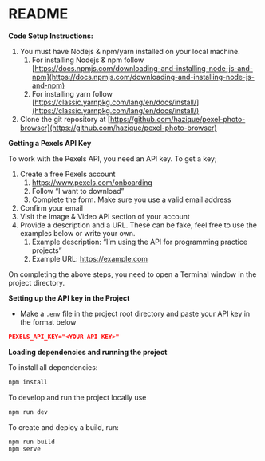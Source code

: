 # README

**Code Setup Instructions:**

1. You must have Nodejs & npm/yarn installed on your local machine.
    1. For installing Nodejs & npm follow [https://docs.npmjs.com/downloading-and-installing-node-js-and-npm](https://docs.npmjs.com/downloading-and-installing-node-js-and-npm)
    2. For installing yarn follow [https://classic.yarnpkg.com/lang/en/docs/install/](https://classic.yarnpkg.com/lang/en/docs/install/)
2. Clone the git repository at [https://github.com/hazique/pexel-photo-browser](https://github.com/hazique/pexel-photo-browser)

**Getting a Pexels API Key**

To work with the Pexels API, you need an API key. To get a key;

1. Create a free Pexels account
    1. https://www.pexels.com/onboarding
    2. Follow “I want to download”
    3. Complete the form. Make sure you use a valid email address
2. Confirm your email
3. Visit the Image & Video API section of your account
4. Provide a description and a URL. These can be fake, feel free to use the examples below or write your own.
    1. Example description: “I’m using the API for programming practice projects”
    2. Example URL: https://example.com

On completing the above steps, you need to open a Terminal window in the project directory.

**Setting up the API key in the Project**

- Make a `.env` file in the project root directory and paste your API key in the format below

```json
PEXELS_API_KEY="<YOUR API KEY>"
```

**Loading dependencies and running the project**

To install all dependencies:

```jsx
npm install
```

To develop and run the project locally use

```jsx
npm run dev
```

To create and deploy a build, run:

```jsx
npm run build
npm serve
```